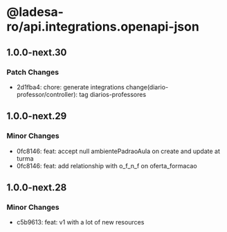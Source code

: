 # @ladesa-ro/api.integrations.openapi-json

## 1.0.0-next.30

### Patch Changes

- 2d1fba4: chore: generate integrations
  change(diario-professor/controller): tag diarios-professores

## 1.0.0-next.29

### Minor Changes

- 0fc8146: feat: accept null ambientePadraoAula on create and update at turma
- 0fc8146: feat: add relationship with o_f_n_f on oferta_formacao

## 1.0.0-next.28

### Minor Changes

- c5b9613: feat: v1 with a lot of new resources

